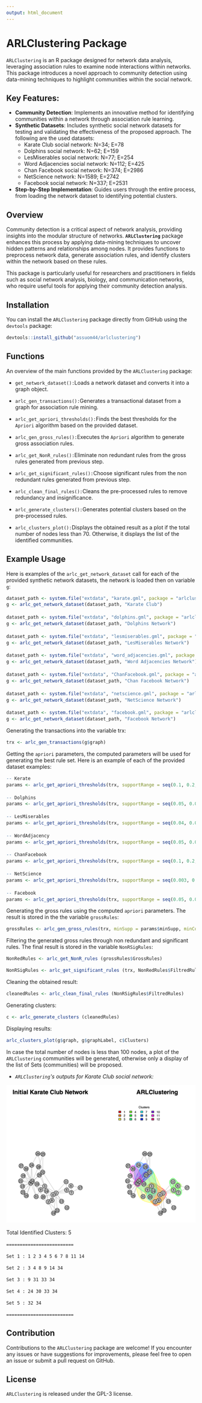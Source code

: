 ```yaml
---
output: html_document
---
```


# ARLClustering Package

`ARLClustering` is an R package designed for network data analysis, leveraging association rules to examine node interactions within networks. This package introduces a novel approach to community detection using data-mining techniques to highlight communities within the social network.

## Key Features:

-   **Community Detection**: Implements an innovative method for identifying communities within a network through association rule learning.
-   **Synthetic Datasets**: Includes synthetic social network datasets for testing and validating the effectiveness of the proposed approach. The following are the used datasets:
    -   Karate Club social network: N=34; E=78
    -   Dolphins social network: N=62; E=159
    -   LesMiserables social network: N=77; E=254
    -   Word Adjacencies social network: N=112; E=425
    -   Chan Facebook social network: N=374; E=2986
    -   NetScience network: N=1589; E=2742
    -   Facebook social network: N=337; E=2531
-   **Step-by-Step Implementation**: Guides users through the entire process, from loading the network dataset to identifying potential clusters.

## **Overview**

Community detection is a critical aspect of network analysis, providing insights into the modular structure of networks. **`ARLClustering`** package enhances this process by applying data-mining techniques to uncover hidden patterns and relationships among nodes. It provides functions to preprocess network data, generate association rules, and identify clusters within the network based on these rules.

This package is particularly useful for researchers and practitioners in fields such as social network analysis, biology, and communication networks, who require useful tools for applying their community detection analysis.

## Installation

You can install the `ARLClustering` package directly from GitHub using the `devtools` package:

``` r
devtools::install_github("assuom44/arlclustering")
```

## Functions

An overview of the main functions provided by the `ARLClustering` package:

-   `get_network_dataset():`Loads a network dataset and converts it into a graph object.

-   `arlc_gen_transactions():`Generates a transactional dataset from a graph for association rule mining.

-   `arlc_get_apriori_thresholds():`Finds the best thresholds for the `Apriori` algorithm based on the provided dataset.

-   `arlc_gen_gross_rules():`Executes the `Apriori` algorithm to generate gross association rules.

-   `arlc_get_NonR_rules():`Eliminate non redundant rules from the gross rules generated from previous step.

-   `arlc_get_significant_rules():`Choose significant rules from the non redundant rules generated from previous step.

-   `arlc_clean_final_rules():`Cleans the pre-processed rules to remove redundancy and insignificance.

-   `arlc_generate_clusters():`Generates potential clusters based on the pre-processed rules.

-   `arlc_clusters_plot():`Displays the obtained result as a plot if the total number of nodes less than 70. Otherwise, it displays the list of the identified communities.

## **Example Usage**

Here is examples of the `arlc_get_network_dataset` call for each of the provided synthetic network datasets, the network is loaded then on variable `g`:

``` r
dataset_path <- system.file("extdata", "karate.gml", package = "arlclustering")
g <- arlc_get_network_dataset(dataset_path, "Karate Club")

dataset_path <- system.file("extdata", "dolphins.gml", package = "arlclustering")
g <- arlc_get_network_dataset(dataset_path, "Dolphins Network")

dataset_path <- system.file("extdata", "lesmiserables.gml", package = "arlclustering")
g <- arlc_get_network_dataset(dataset_path, "LesMiserables Network")

dataset_path <- system.file("extdata", "word_adjacencies.gml", package = "arlclustering")
g <- arlc_get_network_dataset(dataset_path, "Word Adjacencies Network")

dataset_path <- system.file("extdata", "ChanFacebook.gml", package = "arlclustering")
g <- arlc_get_network_dataset(dataset_path, "Chan Facebook Network")

dataset_path <- system.file("extdata", "netscience.gml", package = "arlclustering")
g <- arlc_get_network_dataset(dataset_path, "NetScience Network")

dataset_path <- system.file("extdata", "facebook.gml", package = "arlclustering")
g <- arlc_get_network_dataset(dataset_path, "Facebook Network")
```

Generating the transactions into the variable trx:

``` r
trx <- arlc_gen_transactions(g$graph)
```

Getting the `apriori` parameters, the computed parameters will be used for generating the best rule set. Here is an example of each of the provided dataset examples:

``` r
-- Kerate
params <- arlc_get_apriori_thresholds(trx, supportRange = seq(0.1, 0.2, by = 0.1), 0.5)

-- Dolphins
params <- arlc_get_apriori_thresholds(trx, supportRange = seq(0.05, 0.06, by = 0.01), 0.5)

-- LesMiserables
params <- arlc_get_apriori_thresholds(trx, supportRange = seq(0.04, 0.05, by = 0.01), 0.5)

-- WordAdjacency
params <- arlc_get_apriori_thresholds(trx, supportRange = seq(0.05, 0.06, by = 0.01), 0.5)

-- ChanFacebook
params <- arlc_get_apriori_thresholds(trx, supportRange = seq(0.1, 0.2, by = 0.1), 0.5)

-- NetScience
params <- arlc_get_apriori_thresholds(trx, supportRange = seq(0.003, 0.004, by = 0.001), 0.5)

-- Facebook
params <- arlc_get_apriori_thresholds(trx, supportRange = seq(0.05, 0.06, by = 0.01), 0.5)
```

Generating the gross rules using the computed `apriori` parameters. The result is stored in the the variable `grossRules`:

``` r
grossRules <- arlc_gen_gross_rules(trx, minSupp = params$minSupp, minConf = params$minConf, minLenRules = 1, maxLenRules = params$lenRules)
```

Filtering the generated gross rules through non redundant and significant rules. The final result is stored in the variable `NonRSigRules`:

``` r
NonRedRules <- arlc_get_NonR_rules (grossRules$GrossRules)
```

``` r
NonRSigRules <- arlc_get_significant_rules (trx, NonRedRules$FiltredRules)
```

Cleaning the obtained result:

``` r
cleanedRules <- arlc_clean_final_rules (NonRSigRules$FiltredRules)
```

Generating clusters:

``` r
c <- arlc_generate_clusters (cleanedRules) 
```

Displaying results:

``` r
arlc_clusters_plot(g$graph, g$graphLabel, c$Clusters)
```

In case the total number of nodes is less than 100 nodes, a plot of the `ARLClustering` communities will be generated, otherwise only a display of the list of Sets (communities) will be proposed.

-   *`ARLClustering`'s outputs for Karate Club social network:*

![](inst/images/KarateClub-arlcustering.png)

Total Identified Clusters: 5

`=========================`

`Set 1 : 1 2 3 4 5 6 7 8 11 14`

`Set 2 : 3 4 8 9 14 34`

`Set 3 : 9 31 33 34`

`Set 4 : 24 30 33 34`

`Set 5 : 32 34`

`=========================`

## Contribution

Contributions to the `ARLClustering` package are welcome! If you encounter any issues or have suggestions for improvements, please feel free to open an issue or submit a pull request on GitHub.

## **License**

`ARLClustering` is released under the GPL-3 license.
